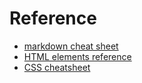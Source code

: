 # Reference

* [markdown cheat sheet](https://commonmark.org/help/)
* [HTML elements reference](https://developer.mozilla.org/en-US/docs/Web/HTML/Element)
* [CSS cheatsheet](https://websitesetup.org/wp-content/uploads/2019/11/wsu-css-cheat-sheet-gdocs.pdf)

